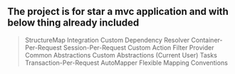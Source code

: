 ## The project is for star a mvc application and with below thing already included
> StructureMap Integration 
> Custom Dependency Resolver 
> Container-Per-Request 
> Session-Per-Request 
> Custom Action Filter Provider 
> Common Abstractions 
> Custom Abstractions (Current User) 
> Tasks
> Transaction-Per-Request 
> AutoMapper
> Flexible Mapping Conventions

